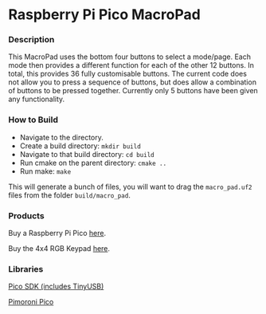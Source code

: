 # Raspberry Pi Pico MacroPad

### Description
This MacroPad uses the bottom four buttons to select a mode/page.
Each mode then provides a different function for each of the other 12 buttons.
In total, this provides 36 fully customisable buttons.
The current code does not allow you to press a sequence of buttons, but does allow a combination of buttons to be pressed together.
Currently only 5 buttons have been given any functionality.

### How to Build
- Navigate to the directory.
- Create a build directory: `mkdir build`
- Navigate to that build directory: `cd build`
- Run cmake on the parent directory: `cmake ..`
- Run make: `make`

This will generate a bunch of files, you will want to drag the `macro_pad.uf2` files from the folder `build/macro_pad`.

### Products
Buy a Raspberry Pi Pico [here](https://thepihut.com/products/raspberry-pi-pico).

Buy the 4x4 RGB Keypad [here](https://shop.pimoroni.com/products/pico-rgb-keypad-base).

### Libraries
[Pico SDK (includes TinyUSB)](https://github.com/raspberrypi/pico-sdk)

[Pimoroni Pico](https://github.com/pimoroni/pimoroni-pico/)
